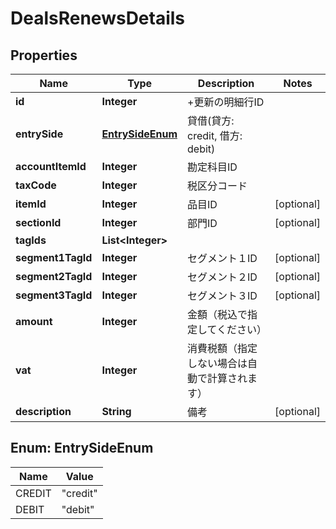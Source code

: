 

# DealsRenewsDetails

## Properties

Name | Type | Description | Notes
------------ | ------------- | ------------- | -------------
**id** | **Integer** | +更新の明細行ID | 
**entrySide** | [**EntrySideEnum**](#EntrySideEnum) | 貸借(貸方: credit, 借方: debit) | 
**accountItemId** | **Integer** | 勘定科目ID | 
**taxCode** | **Integer** | 税区分コード | 
**itemId** | **Integer** | 品目ID |  [optional]
**sectionId** | **Integer** | 部門ID |  [optional]
**tagIds** | **List&lt;Integer&gt;** |  | 
**segment1TagId** | **Integer** | セグメント１ID |  [optional]
**segment2TagId** | **Integer** | セグメント２ID |  [optional]
**segment3TagId** | **Integer** | セグメント３ID |  [optional]
**amount** | **Integer** | 金額（税込で指定してください） | 
**vat** | **Integer** | 消費税額（指定しない場合は自動で計算されます） | 
**description** | **String** | 備考 |  [optional]



## Enum: EntrySideEnum

Name | Value
---- | -----
CREDIT | &quot;credit&quot;
DEBIT | &quot;debit&quot;



